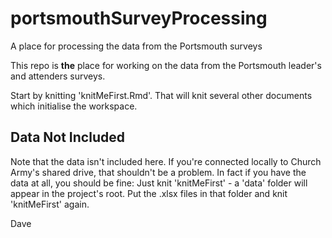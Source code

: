 # portsmouthSurveyProcessing
A place for processing the data from the Portsmouth surveys


This repo is **the** place for working on the data from the Portsmouth leader's and attenders surveys. 

Start by knitting 'knitMeFirst.Rmd'. That will knit several other documents which initialise the workspace.

## Data Not Included
Note that the data isn't included here. If you're connected locally to Church Army's shared drive, that shouldn't be a problem.
In fact if you have the data at all, you should be fine: Just knit 'knitMeFirst' - a 'data' folder will appear in the project's root.
Put the .xlsx files in that folder and knit 'knitMeFirst' again.

Dave
